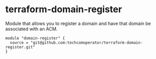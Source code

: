 # terraform-domain-register
Module that allows you to register a domain and have that domain be associated with an ACM.

```
module "domain-register" {
  source = "git@github.com:techcomoperator/terraform-domain-register.git"
}
```
